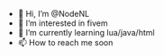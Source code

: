 - 👋 Hi, I’m @NodeNL
- 👀 I’m interested in fivem
- 🌱 I’m currently learning lua/java/html
- 📫 How to reach me soon

<!---
NodeNL/NodeNL is a ✨ special ✨ repository because its `README.md` (this file) appears on your GitHub profile.
You can click the Preview link to take a look at your changes.
--->
